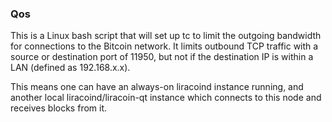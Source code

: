 ### Qos ###

This is a Linux bash script that will set up tc to limit the outgoing bandwidth for connections to the Bitcoin network. It limits outbound TCP traffic with a source or destination port of 11950, but not if the destination IP is within a LAN (defined as 192.168.x.x).

This means one can have an always-on liracoind instance running, and another local liracoind/liracoin-qt instance which connects to this node and receives blocks from it.
